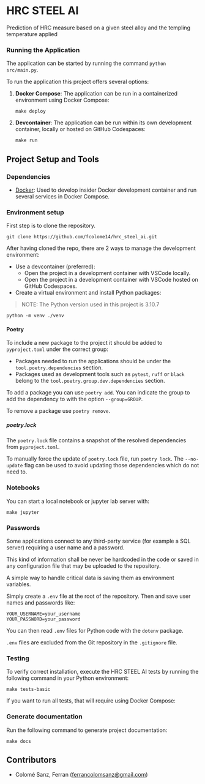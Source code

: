 # HRC STEEL AI

Prediction of HRC measure based on a given steel alloy and the templing temperature applied

### Running the Application

The application can be started by running the command ``python src/main.py``.

To run the application this project offers several options:

1. **Docker Compose**: The application can be run in a containerized environment using Docker Compose:

    ```shell
    make deploy
    ```

2. **Devcontainer**: The application can be run within its own development container, locally or hosted on GitHub Codespaces:

    ```shell
    make run
    ```

## Project Setup and Tools

### Dependencies

* [Docker](https://docs.docker.com): Used to develop insider Docker development container and run several services in Docker Compose.

### Environment setup

First step is to clone the repository.

```shell
git clone https://github.com/fcolome14/hrc_steel_ai.git
```

After having cloned the repo, there are 2 ways to manage the development environment:

* Use a devcontainer (preferred):
  * Open the project in a development container with VSCode locally.
  * Open the project in a development container with VSCode hosted on GitHub Codespaces.
* Create a virtual environment and install Python packages:

> NOTE: The Python version used in this project is 3.10.7

```shell
python -m venv ./venv
```

#### Poetry

To include a new package to the project it should be added to ``pyproject.toml`` under the correct group:

* Packages needed to run the applications should be under the ``tool.poetry.dependencies`` section.
* Packages used as development tools such as ``pytest``, ``ruff`` or ``black`` belong to the ``tool.poetry.group.dev.dependencies`` section.

To add a package you can use ``poetry add``. You can indicate the group to add the dependency to with the option ``--group=GROUP``.

To remove a package use ``poetry remove``.

##### poetry.lock

The ``poetry.lock`` file contains a snapshot of the resolved dependencies from ``pyproject.toml``.

To manually force the update of `poetry.lock` file, run ``poetry lock``. The ``--no-update`` flag can be used to avoid updating those dependencies which do not need to.

### Notebooks

You can start a local notebook or jupyter lab server with:

```shell
make jupyter
```

### Passwords

Some applications connect to any third-party service (for example a SQL server) requiring
a user name and a password.

This kind of information shall be never be hardcoded in the code or saved in any configuration
file that may be uploaded to the repository.

A simple way to handle critical data is saving them as environment variables.

Simply create a `.env` file at the root of the repository. Then and save user names and passwords
like:

```shell
YOUR_USERNAME=your_username
YOUR_PASSWORD=your_password
```

You can then read `.env` files for Python code with the `dotenv` package.

`.env` files are excluded from the Git repository in the `.gitignore` file.

### Testing

To verify correct installation, execute the HRC STEEL AI tests by running the following command in your Python environment:

```shell
make tests-basic
```

If you want to run all tests, that will require using Docker Compose:


### Generate documentation

Run the following command to generate project documentation:

```shell
make docs
```

## Contributors

* Colomé Sanz, Ferran  ([ferrancolomsanz@gmail.com](mailto:ferrancolomsanz@gmail.com))

